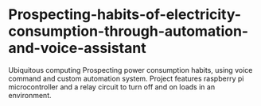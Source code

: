 # Prospecting-habits-of-electricity-consumption-through-automation-and-voice-assistant
Ubiquitous computing  Prospecting power consumption habits, using voice command and custom automation system. Project features raspberry pi microcontroller and a relay circuit to turn off and on loads in an environment.
